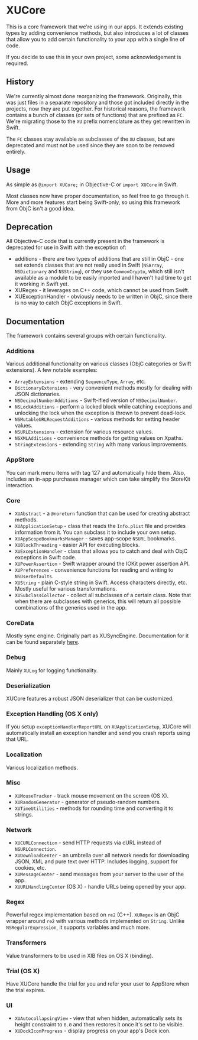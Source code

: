 # XUCore

This is a core framework that we're using in our apps. It extends existing types by adding convenience methods, but also introduces a lot of classes that allow you to add certain functionality to your app with a single line of code.

If you decide to use this in your own project, some acknowledgement is required.

## History

We're currently almost done reorganizing the framework. Originally, this was just files in a separate repository and those got included directly in the projects, now they are put together. For historical reasons, the framework contains a bunch of classes (or sets of functions) that are prefixed as `FC`. We're migrating those to the `XU` prefix nomenclature as they get rewritten in Swift.

The `FC` classes stay available as subclasses of the `XU` classes, but are deprecated and must not be used since they are soon to be removed entirely.

## Usage

As simple as `@import XUCore;` in Objective-C or `import XUCore` in Swift.

Most classes now have proper documentation, so feel free to go through it. More and more features start being Swift-only, so using this framework from ObjC isn't a good idea.

## Deprecation

All Objective-C code that is currently present in the framework is deprecated for use in Swift with the exception of:

- additions - there are two types of additions that are still in ObjC - one set extends classes that are not really used in Swift (`NSArray`, `NSDictionary` and `NSString`), or they use `CommonCrypto`, which still isn't available as a module to be easily imported and I haven't had time to get it working in Swift yet.
- XURegex - it leverages on C++ code, which cannot be used from Swift.
- XUExceptionHandler - obviously needs to be written in ObjC, since there is no way to catch ObjC exceptions in Swift.

## Documentation

The framework contains several groups with certain functionality.

### Additions

Various additional functionality on various classes (ObjC categories or Swift extensions). A few notable examples:

- `ArrayExtensions` - extending `SequenceType`, `Array`, etc.
- `DictionaryExtensions` - very convenient methods mostly for dealing with JSON dictionaries.
- `NSDecimalNumberAdditions` - Swift-ified version of `NSDecimalNumber`.
- `NSLockAdditions` - perform a locked block while catching exceptions and unlocking the lock when the exception is thrown to prevent dead-lock.
- `NSMutableURLRequestAdditions` - various methods for setting header values.
- `NSURLExtensions` - extension for various resource values.
- `NSXMLAdditions` - convenience methods for getting values on Xpaths.
- `StringExtensions` - extending `String` with many various improvements.

### AppStore

You can mark menu items with tag 127 and automatically hide them. Also, includes an in-app purchases manager which can take simplify the StoreKit interaction.

### Core

- `XUAbstract` - a `@noreturn` function that can be used for creating abstract methods.
- `XUApplicationSetup` - class that reads the `Info.plist` file and provides information from it. You can subclass it to include your own setup.
- `XUAppScopeBookmarksManager` - saves app-scope `NSURL` bookmarks.
- `XUBlockThreading` - easier API for executing blocks.
- `XUExceptionHandler` - class that allows you to catch and deal with ObjC exceptions in Swift code.
- `XUPowerAssertion` - Swift wrapper around the IOKit power assertion API.
- `XUPreferences` - convenience functions for reading and writing to `NSUserDefaults`.
- `XUString` - plain C-style string in Swift. Access characters directly, etc. Mostly useful for various transformations.
- `XUSubclassCollector` - collect all subclasses of a certain class. Note that when there are subclasses with generics, this will return all possible combinations of the generics used in the app.

### CoreData

Mostly sync engine. Originally part as XUSyncEngine. Documentation for it can be found separately [here](XUSync.md).

### Debug

Mainly `XULog` for logging functionality.

### Deserialization

XUCore features a robust JSON deserializer that can be customized.

### Exception Handling (OS X only)

If you setup `exceptionHandlerReportURL` on `XUApplicationSetup`, XUCore will automatically install an exception handler and send you crash reports using that URL.

### Localization

Various localization methods.

### Misc

- `XUMouseTracker` - track mouse movement on the screen (OS X).
- `XURandomGenerator` - generator of pseudo-random numbers.
- `XUTimeUtilities` - methods for rounding time and converting it to strings.

### Network

- `XUCURLConnection` - send HTTP requests via cURL instead of `NSURLConnection`.
- `XUDownloadCenter` - an umbrella over all network needs for downloading JSON, XML and pure text over HTTP. Includes logging, support for cookies, etc.
- `XUMessageCenter` - send messages from your server to the user of the app.
- `XUURLHandlingCenter` (OS X) - handle URLs being opened by your app.

### Regex

Powerful regex implementation based on `re2` (C++). `XURegex` is an ObjC wrapper around `re2` with various methods implemented on `String`. Unlike `NSRegularExpression`, it supports variables and much more.

### Transformers

Value transformers to be used in XIB files on OS X (binding).

### Trial (OS X)

Have XUCore handle the trial for you and refer your user to AppStore when the trial expires.

### UI

- `XUAutocollapsingView` - view that when hidden, automatically sets its height constraint to `0.0` and then restores it once it's set to be visible.
- `XUDockIconProgress` - display progress on your app's Dock icon.


